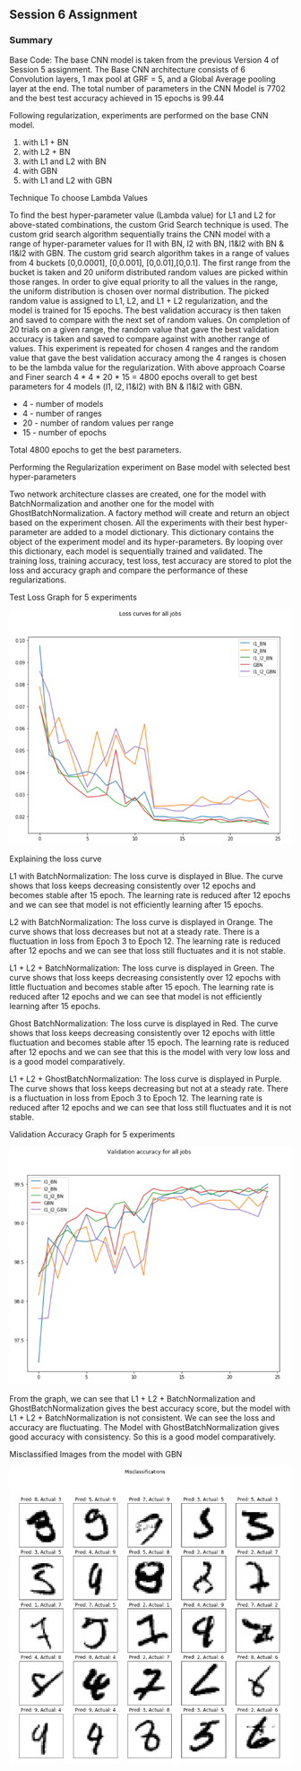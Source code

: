 
## Session 6 Assignment 

### Summary

Base Code: The base CNN model is taken from the previous Version 4 of Session 5 assignment. The Base CNN architecture consists of 6 Convolution layers, 1 max pool at GRF = 5, and a Global Average pooling layer at the end. The total number of parameters in the CNN Model is 7702 and the best test accuracy achieved in 15 epochs is 99.44

Following regularization, experiments are performed on the base CNN model.

1. with L1 + BN
2. with L2 + BN
3. with L1 and L2 with BN
4. with GBN
5. with L1 and L2 with GBN

Technique To choose Lambda Values

To find the best hyper-parameter value (Lambda value) for L1 and L2 for above-stated combinations, the custom Grid Search technique is used. The custom grid search algorithm sequentially trains the CNN model with a range of hyper-parameter values for l1 with BN, l2 with BN, l1&l2 with BN & l1&l2 with GBN. The custom grid search algorithm takes in a range of values from 4 buckets [0,0.0001], [0,0.001], [0,0.01],[0,0.1]. The first range from the bucket is taken and 20 uniform distributed random values are picked within those ranges. In order to give equal priority to all the values in the range, the uniform distribution is chosen over normal distribution. The picked random value is assigned to L1, L2, and L1 + L2 regularization, and the model is trained for 15 epochs. The best validation accuracy is then taken and saved to compare with the next set of random values. On completion of 20 trials on a given range, the random value that gave the best validation accuracy is taken and saved to compare against with another range of values. This experiment is repeated for chosen 4 ranges and the random value that gave the best validation accuracy among the 4 ranges is chosen to be the lambda value for the regularization.
With above approach Coarse and Finer search 4 * 4 * 20 * 15 = 4800 epochs overall to get best parameters for 4 models (l1, l2, l1&l2) with BN & l1&l2 with GBN.

- 4 - number of models
- 4 - number of ranges
- 20 - number of random values per range
- 15 - number of epochs
  
Total 4800 epochs to get the best parameters.

Performing the Regularization experiment on Base model with selected best hyper-parameters

Two network architecture classes are created, one for the model with BatchNormalization and another one for the model with GhostBatchNormalization. A factory method will create and return an object based on the experiment chosen. All the experiments with their best hyper-parameter are added to a model dictionary. This dictionary contains the object of the experiment model and its hyper-parameters. By looping over this dictionary, each model is sequentially trained and validated. The training loss, training accuracy, test loss, test accuracy are stored to plot the loss and accuracy graph and compare the performance of these regularizations.

Test Loss Graph for 5 experiments


 ![](img/Loss.png)   
 
Explaining the loss curve

L1 with BatchNormalization: The loss curve is displayed in Blue. The curve shows that loss keeps decreasing consistently over 12 epochs and becomes stable after 15 epoch. The learning rate is reduced after 12 epochs and we can see that model is not efficiently learning after 15 epochs.

L2 with BatchNormalization: The loss curve is displayed in Orange. The curve shows that loss decreases but not at a steady rate. There is a fluctuation in loss from Epoch 3 to Epoch 12. The learning rate is reduced after 12 epochs and we can see that loss still fluctuates and it is not stable.

L1 + L2 + BatchNormalization: The loss curve is displayed in Green. The curve shows that loss keeps decreasing consistently over 12 epochs with little fluctuation and becomes stable after 15 epoch. The learning rate is reduced after 12 epochs and we can see that model is not efficiently learning after 15 epochs.

Ghost BatchNormalization: The loss curve is displayed in Red. The curve shows that loss keeps decreasing consistently over 12 epochs with little fluctuation and becomes stable after 15 epoch. The learning rate is reduced after 12 epochs and we can see that this is the model with very low loss and is a good model comparatively.

L1 + L2 + GhostBatchNormalization: The loss curve is displayed in Purple. The curve shows that loss keeps decreasing but not at a steady rate. There is a fluctuation in loss from Epoch 3 to Epoch 12. The learning rate is reduced after 12 epochs and we can see that loss still fluctuates and it is not stable.

Validation Accuracy Graph for 5 experiments


 ![](img/TestAccuracy.png) 
 
From the graph, we can see that L1 + L2 + BatchNormalization and GhostBatchNormalization gives the best accuracy score, but the model with L1 + L2 + BatchNormalization is not consistent. We can see the loss and accuracy are fluctuating. The Model with GhostBatchNormalization gives good accuracy with consistency. So this is a good model comparatively.

Misclassified Images from the model with GBN


 ![](img/Missclasified.png)   

